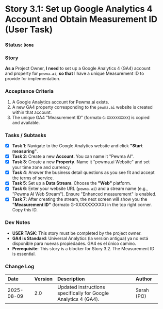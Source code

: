 # Story 3.1: Set up Google Analytics 4 Account and Obtain Measurement ID (User Task)

### **Status**: `Done`

### **Story**
**As a** Project Owner, **I need** to set up a Google Analytics 4 (GA4) account and property for `pewma.ai`, **so that** I have a unique Measurement ID to provide for implementation.

### **Acceptance Criteria**
1.  A Google Analytics account for Pewma.ai exists.
2.  A new GA4 property corresponding to the `pewma.ai` website is created within that account.
3.  The unique GA4 "Measurement ID" (formato `G-XXXXXXXXXX`) is copied and available.

### **Tasks / Subtasks**
* [x] **Task 1**: Navigate to the Google Analytics website and click **"Start measuring"**.
* [x] **Task 2**: Create a new **Account**. You can name it "Pewma AI".
* [x] **Task 3**: Create a new **Property**. Name it "pewma.ai Website" and set your time zone and currency.
* [x] **Task 4**: Answer the business detail questions as you see fit and accept the terms of service.
* [x] **Task 5**: Set up a **Data Stream**. Choose the **"Web"** platform.
* [x] **Task 6**: Enter your website URL (`pewma.ai`) and a stream name (e.g., "Pewma AI Web Stream"). Ensure "Enhanced measurement" is enabled.
* [x] **Task 7**: After creating the stream, the next screen will show you the **"Measurement ID"** (formato G-XXXXXXXXXX) in the top right corner. Copy this ID.

### **Dev Notes**
* **USER TASK**: This story must be completed by the project owner.
* **GA4 is Standard**: Universal Analytics (la versión antigua) ya no está disponible para nuevas propiedades. GA4 es el único camino.
* **Prerequisite**: This story is a blocker for Story 3.2. The Measurement ID is essential.

### **Change Log**
| Date | Version | Description | Author |
| :--- | :--- | :--- | :--- |
| 2025-08-09 | 2.0 | Updated instructions specifically for Google Analytics 4 (GA4). | Sarah (PO) |